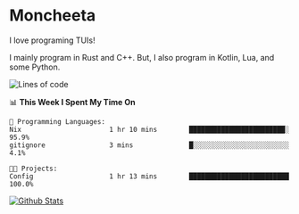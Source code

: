 # Moncheeta

I love programing TUIs!

I mainly program in Rust and C++. But, I also program in Kotlin, Lua, and some Python.

<!--START_SECTION:waka-->
![Lines of code](https://img.shields.io/badge/From%20Hello%20World%20I%27ve%20Written-23%20Thousand%20lines%20of%20code-blue)

📊 **This Week I Spent My Time On** 

```text
💬 Programming Languages: 
Nix                      1 hr 10 mins        ████████████████████████░   95.9% 
gitignore                3 mins              █░░░░░░░░░░░░░░░░░░░░░░░░   4.1%

🐱‍💻 Projects: 
Config                   1 hr 13 mins        █████████████████████████   100.0%

```


<!--END_SECTION:waka-->

[![Github Stats](https://github-readme-stats.vercel.app/api?username=Moncheeta&show_icons=true&hide=stars&include_all_commits=true&theme=dracula)](https://github.com/anuraghazra/github-readme-stats)
